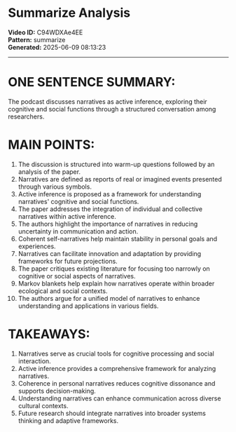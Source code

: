 # Summarize Analysis

**Video ID:** C94WDXAe4EE  
**Pattern:** summarize  
**Generated:** 2025-06-09 08:13:23  

---

# ONE SENTENCE SUMMARY:
The podcast discusses narratives as active inference, exploring their cognitive and social functions through a structured conversation among researchers.

# MAIN POINTS:
1. The discussion is structured into warm-up questions followed by an analysis of the paper.
2. Narratives are defined as reports of real or imagined events presented through various symbols.
3. Active inference is proposed as a framework for understanding narratives' cognitive and social functions.
4. The paper addresses the integration of individual and collective narratives within active inference.
5. The authors highlight the importance of narratives in reducing uncertainty in communication and action.
6. Coherent self-narratives help maintain stability in personal goals and experiences.
7. Narratives can facilitate innovation and adaptation by providing frameworks for future projections.
8. The paper critiques existing literature for focusing too narrowly on cognitive or social aspects of narratives.
9. Markov blankets help explain how narratives operate within broader ecological and social contexts.
10. The authors argue for a unified model of narratives to enhance understanding and applications in various fields.

# TAKEAWAYS:
1. Narratives serve as crucial tools for cognitive processing and social interaction.
2. Active inference provides a comprehensive framework for analyzing narratives.
3. Coherence in personal narratives reduces cognitive dissonance and supports decision-making.
4. Understanding narratives can enhance communication across diverse cultural contexts.
5. Future research should integrate narratives into broader systems thinking and adaptive frameworks.
